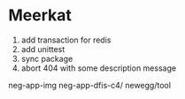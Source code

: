 Meerkat
================
1. add transaction for redis
2. add unittest
4. sync package
7. abort 404 with some description message

neg-app-img
neg-app-dfis-c4/
newegg/tool

